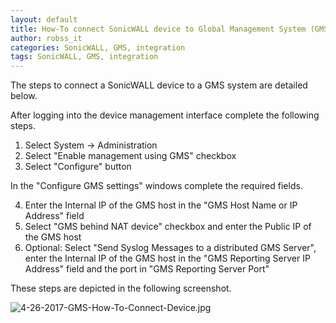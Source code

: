 ```yaml
---
layout: default
title: How-To connect SonicWALL device to Global Management System (GMS)
author: robss_it
categories: SonicWALL, GMS, integration
tags: SonicWALL, GMS, integration
---
```


The steps to connect a SonicWALL device to a GMS system are detailed below.

After logging into the device management interface complete the following steps.

1. Select System -> Administration
2. Select "Enable management using GMS" checkbox
3. Select "Configure" button

In the "Configure GMS settings" windows complete the required fields.

4. Enter the Internal IP of the GMS host in the "GMS Host Name or IP Address" field
5. Select "GMS behind NAT device" checkbox and enter the Public IP of the GMS host
6. Optional: Select "Send Syslog Messages to a distributed GMS Server", enter the Internal IP of the GMS host in the "GMS Reporting Server IP Address" field and the port in "GMS Reporting Server Port"


These steps are depicted in the following screenshot.

![4-26-2017-GMS-How-To-Connect-Device.jpg]({{site.url}}/assets/images/4-26-2017-GMS-How-To-Connect-Device.jpg)
